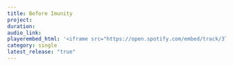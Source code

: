 ```yaml
---
title: Before Imunity
project:
duration:
audio_link:
playerembed_html: '<iframe src="https://open.spotify.com/embed/track/3TiNZPTW7JEK26diwe2yXw" width="300" height="80" frameborder="0" allowtransparency="true" allow="encrypted-media"></iframe>'
category: single
latest_release: "true"
---
```


